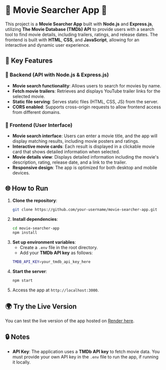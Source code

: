 # 🎥 Movie Searcher App 🎥

This project is a **Movie Searcher App** built with **Node.js** and **Express.js**, utilizing **The Movie Database (TMDb) API** to provide users with a search tool to find movie details, including trailers, ratings, and release dates. The frontend is built with **HTML**, **CSS**, and **JavaScript**, allowing for an interactive and dynamic user experience.

## 🚀 Key Features
### 🔹 Backend (API with Node.js & Express.js)
- **Movie search functionality**: Allows users to search for movies by name.
- **Fetch movie trailers**: Retrieves and displays YouTube trailer links for the selected movie.
- **Static file serving**: Serves static files (HTML, CSS, JS) from the server.
- **CORS enabled**: Supports cross-origin requests to allow frontend access from different domains.

### 🔹 Frontend (User Interface)
- **Movie search interface**: Users can enter a movie title, and the app will display matching results, including movie posters and ratings.
- **Interactive movie cards**: Each result is displayed in a clickable movie card that shows detailed information when selected.
- **Movie details view**: Displays detailed information including the movie's description, rating, release date, and a link to the trailer.
- **Responsive design**: The app is optimized for both desktop and mobile devices.

## 🌐 How to Run
1. **Clone the repository**:
    ```bash
    git clone https://github.com/your-username/movie-searcher-app.git
    ```
2. **Install dependencies**:
    ```bash
    cd movie-searcher-app
    npm install
    ```
3. **Set up environment variables**:
    - Create a `.env` file in the root directory.
    - Add your **TMDb API key** as follows:
    ```bash
    TMDB_API_KEY=your_tmdb_api_key_here
    ```
4. **Start the server**:
    ```bash
    npm start
    ```
5. Access the app at `http://localhost:3000`.

## 🌍 Try the Live Version
You can test the live version of the app hosted on [Render here](https://movie-searcher-js.onrender.com).

## 🔒 Notes
- **API Key**: The application uses a **TMDb API key** to fetch movie data. You must provide your own API key in the `.env` file to run the app, if running it locally.
